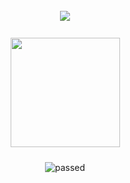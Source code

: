 <div align="center">


</div>
<br>
<div align="center">
<img src="https://github-readme-stats.vercel.app/api?username=Casper-dev172"></img></div>
<br>
<div align="center">
<img src="https://www.google.com/url?sa=i&url=https%3A%2F%2Fpycon.my%2F2018%2F08%2F05%2Fannouncing-psf-as-our-platinum-sponsor%2F&psig=AOvVaw1k4WSVkFgix1yUiJJRa9wa&ust=1622381973867000&source=images&cd=vfe&ved=0CAIQjRxqFwoTCNjIuvyB7_ACFQAAAAAdAAAAABAD" height="175" width="175" style="margin: 10px">
<br>
  
![passed](https://badgen.net/badge/github/passed%20%F0%9F%98%8E/green?icon=github)

</div>

